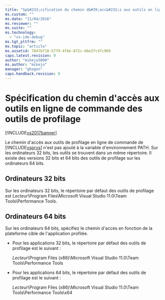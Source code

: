 ```yaml
---
title: "Sp&#233;cification du chemin d&#39;acc&#232;s aux outils en ligne de commande des outils de profilage | Microsoft Docs"
ms.custom: ""
ms.date: "11/04/2016"
ms.reviewer: ""
ms.suite: ""
ms.technology: 
  - "vs-ide-debug"
ms.tgt_pltfrm: ""
ms.topic: "article"
ms.assetid: 7047bf18-5779-4f6e-872c-66e2fc47c969
caps.latest.revision: 9
author: "mikejo5000"
ms.author: "mikejo"
manager: "ghogen"
caps.handback.revision: 9
---
```

# Sp&#233;cification du chemin d&#39;acc&#232;s aux outils en ligne de commande des outils de profilage
[!INCLUDE[vs2017banner](../code-quality/includes/vs2017banner.md)]

Le chemin d'accès aux outils de profilage en ligne de commande de [!INCLUDE[vsprvs](../code-quality/includes/vsprvs_md.md)] n'est pas ajouté à la variable d'environnement PATH.  Sur les ordinateurs 32 bits, les outils se trouvent dans un même répertoire.  Il existe des versions 32 bits et 64 bits des outils de profilage sur les ordinateurs 64 bits.  
  
## Ordinateurs 32 bits  
 Sur les ordinateurs 32 bits, le répertoire par défaut des outils de profilage est *Lecteur*\\Program Files\\Microsoft Visual Studio 11.0\\Team Tools\\Performance Tools.  
  
## Ordinateurs 64 bits  
 Sur les ordinateurs 64 bits, spécifiez le chemin d'accès en fonction de la plateforme cible de l'application profilée.  
  
-   Pour les applications 32 bits, le répertoire par défaut des outils de profilage est le suivant :  
  
     *Lecteur*\\Program Files \(x86\)\\Microsoft Visual Studio 11.0\\Team Tools\\Performance Tools  
  
-   Pour les applications 64 bits, le répertoire par défaut des outils de profilage est le suivant :  
  
     *Lecteur*\\Program Files \(x86\)\\Microsoft Visual Studio 11.0\\Team Tools\\Performance Tools\\x64